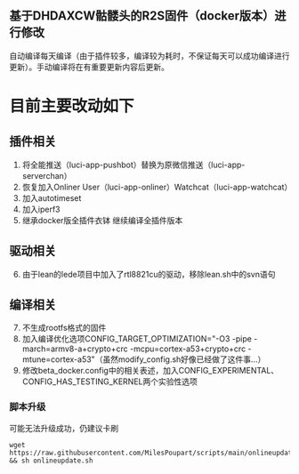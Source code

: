 ## 基于DHDAXCW骷髅头的R2S固件（docker版本）进行修改

自动编译每天编译（由于插件较多，编译较为耗时，不保证每天可以成功编译进行更新）。手动编译将在有重要更新内容后更新。

# 目前主要改动如下

## 插件相关
1. 将全能推送（luci-app-pushbot）替换为原微信推送（luci-app-serverchan）
2. 恢复加入Onliner User（luci-app-onliner）Watchcat（luci-app-watchcat）
3. 加入autotimeset
4. 加入iperf3
5. 继承docker版全插件衣钵 继续编译全插件版本

## 驱动相关
6. 由于lean的lede项目中加入了rtl8821cu的驱动，移除lean.sh中的svn语句

## 编译相关
7. 不生成rootfs格式的固件
8. 加入编译优化选项CONFIG_TARGET_OPTIMIZATION="-O3 -pipe -march=armv8-a+crypto+crc -mcpu=cortex-a53+crypto+crc -mtune=cortex-a53"（虽然modify_config.sh好像已经做了这件事...）
9. 修改beta_docker.config中的相关表述，加入CONFIG_EXPERIMENTAL、CONFIG_HAS_TESTING_KERNEL两个实验性选项

### 脚本升级
可能无法升级成功，仍建议卡刷
```
wget https://raw.githubusercontent.com/MilesPoupart/scripts/main/onlineupdate.sh && sh onlineupdate.sh
```
